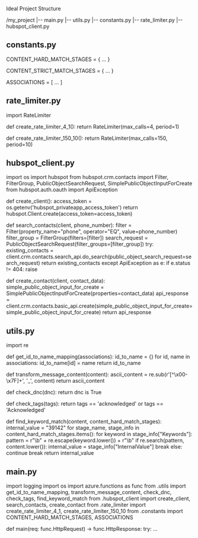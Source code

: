 Ideal Project Structure


/my_project
|-- main.py
|-- utils.py
|-- constants.py
|-- rate_limiter.py
|-- hubspot_client.py

constants.py
----------
CONTENT_HARD_MATCH_STAGES = {
    ...
}

CONTENT_STRICT_MATCH_STAGES = {
    ...
}

ASSOCIATIONS = [
    ...
]

rate_limiter.py
---------------
import RateLimiter

def create_rate_limiter_4_1():
    return RateLimiter(max_calls=4, period=1)

def create_rate_limiter_150_10():
    return RateLimiter(max_calls=150, period=10)

hubspot_client.py
-----------------
import os
import hubspot
from hubspot.crm.contacts import Filter, FilterGroup, PublicObjectSearchRequest, SimplePublicObjectInputForCreate
from hubspot.auth.oauth import ApiException

def create_client():
    access_token = os.getenv('hubspot_privateapp_access_token')
    return hubspot.Client.create(access_token=access_token)

def search_contacts(client, phone_number):
    filter = Filter(property_name="phone", operator="EQ", value=phone_number)
    filter_group = FilterGroup(filters=[filter])
    search_request = PublicObjectSearchRequest(filter_groups=[filter_group])
    try:
        existing_contacts = client.crm.contacts.search_api.do_search(public_object_search_request=search_request)
        return existing_contacts
    except ApiException as e:
        if e.status != 404:
            raise

def create_contact(client, contact_data):
    simple_public_object_input_for_create = SimplePublicObjectInputForCreate(properties=contact_data)
    api_response = client.crm.contacts.basic_api.create(simple_public_object_input_for_create=simple_public_object_input_for_create)
    return api_response

utils.py
--------
import re

def get_id_to_name_mapping(associations):
    id_to_name = {}
    for id, name in associations:
        id_to_name[id] = name
    return id_to_name

def transform_message_content(content):
    ascii_content = re.sub(r'[^\x00-\x7F]+', '_', content)
    return ascii_content

def check_dnc(dnc):
    return dnc is True

def check_tags(tags):
    return tags == 'acknowledged' or tags == 'Acknowledged'

def find_keyword_match(content, content_hard_match_stages):
    internal_value = "39142"
    for stage_name, stage_info in content_hard_match_stages.items():
        for keyword in stage_info["Keywords"]:
            pattern = r"\b" + re.escape(keyword.lower()) + r"\b"
            if re.search(pattern, content.lower()):
                internal_value = stage_info["InternalValue"]
                break
        else:
            continue
        break
    return internal_value

main.py
-------
import logging
import os
import azure.functions as func
from .utils import get_id_to_name_mapping, transform_message_content, check_dnc, check_tags, find_keyword_match
from .hubspot_client import create_client, search_contacts, create_contact
from .rate_limiter import create_rate_limiter_4_1, create_rate_limiter_150_10
from .constants import CONTENT_HARD_MATCH_STAGES, ASSOCIATIONS

def main(req: func.HttpRequest) -> func.HttpResponse:
    try:
        ...
